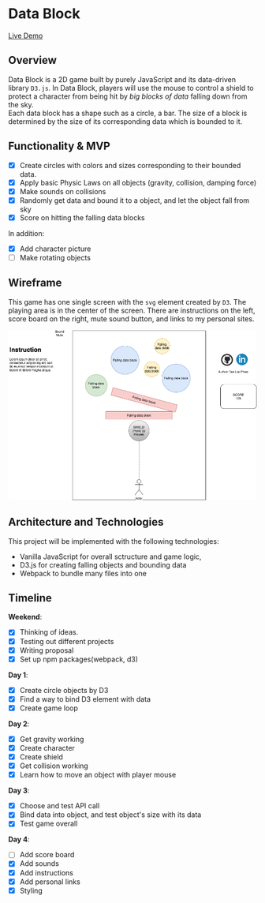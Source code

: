 # Data Block

[Live Demo](https://locphan2207.github.io/Data-block/)

## Overview
Data Block is a 2D game built by purely JavaScript and its data-driven library `D3.js`. In Data Block, players will use the mouse to control a shield to protect a character from being hit by _big blocks of data_ falling down from the sky.   
Each data block has a shape such as a circle, a bar. The size of a block is determined by the size of its corresponding data which is bounded to it.

## Functionality & MVP
- [x] Create circles with colors and sizes corresponding to their bounded data.
- [x] Apply basic Physic Laws on all objects (gravity, collision, damping force)
- [x] Make sounds on collisions
- [x] Randomly get data and bound it to a object, and let the object fall from sky
- [x] Score on hitting the falling data blocks   

In addition:
- [X] Add character picture
- [ ] Make rotating objects

## Wireframe
This game has one single screen with the `svg` element created by `D3`. The playing area is in the center of the screen. There are instructions on the left, score board on the right, mute sound button, and links to my personal sites.   

![Writeframe](others/wireframe.png)

## Architecture and Technologies
This project will be implemented with the following technologies:
* Vanilla JavaScript for overall sctructure and game logic,
* D3.js for creating falling objects and bounding data
* Webpack to bundle many files into one

## Timeline
**Weekend**:
- [x] Thinking of ideas.
- [x] Testing out different projects
- [x] Writing proposal
- [x] Set up npm packages(webpack, d3)   

**Day 1**:
- [x] Create circle objects by D3
- [x] Find a way to bind D3 element with data
- [x] Create game loop

**Day 2**:
- [x] Get gravity working   
- [x] Create character
- [x] Create shield
- [x] Get collision working
- [x] Learn how to move an object with player mouse

**Day 3**:   
- [x] Choose and test API call
- [x] Bind data into object, and test object's size with its data
- [x] Test game overall

**Day 4**:
- [ ] Add score board
- [x] Add sounds
- [x] Add instructions
- [x] Add personal links
- [x] Styling
